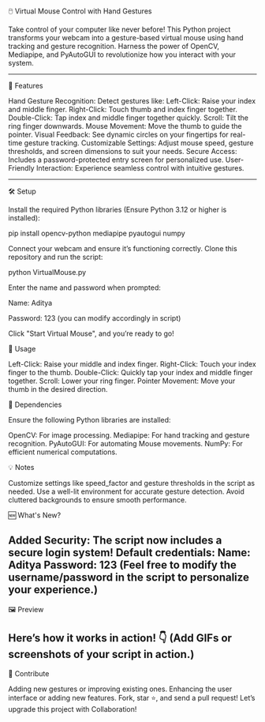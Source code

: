 
🖱️ Virtual Mouse Control with Hand Gestures

Take control of your computer like never before! This Python project transforms your webcam into a gesture-based virtual mouse using hand tracking and gesture recognition. Harness the power of OpenCV, Mediapipe, and PyAutoGUI to revolutionize how you interact with your system.

________________________________________________________________________________________________________________________________________________________________________________
🌟 Features

Hand Gesture Recognition: Detect gestures like:
Left-Click: Raise your index and middle finger.
Right-Click: Touch thumb and index finger together.
Double-Click: Tap index and middle finger together quickly.
Scroll: Tilt the ring finger downwards.
Mouse Movement: Move the thumb to guide the pointer.
Visual Feedback: See dynamic circles on your fingertips for real-time gesture tracking.
Customizable Settings: Adjust mouse speed, gesture thresholds, and screen dimensions to suit your needs.
Secure Access: Includes a password-protected entry screen for personalized use.
User-Friendly Interaction: Experience seamless control with intuitive gestures.

--------------------------------------------------------------------------------------------------------------------------------------------------------------------------------
🛠️ Setup

Install the required Python libraries (Ensure Python 3.12 or higher is installed):


pip install opencv-python mediapipe pyautogui numpy    


Connect your webcam and ensure it’s functioning correctly.
Clone this repository and run the script:


python VirtualMouse.py                

Enter the name and password when prompted:

Name: Aditya

Password: 123 (you can modify accordingly in script)

Click "Start Virtual Mouse", and you’re ready to go!

🎥 Usage

  Left-Click: Raise your middle and index finger.
  Right-Click: Touch your index finger to the thumb.
  Double-Click: Quickly tap your index and middle finger together.
  Scroll: Lower your ring finger.
  Pointer Movement: Move your thumb in the desired direction.

🧰 Dependencies

Ensure the following Python libraries are installed:

  OpenCV: For image processing.
  Mediapipe: For hand tracking and gesture recognition.
  PyAutoGUI: For automating Mouse movements.
  NumPy: For efficient numerical computations.
  
💡 Notes

Customize settings like speed_factor and gesture thresholds in the script as needed.
Use a well-lit environment for accurate gesture detection.
Avoid cluttered backgrounds to ensure smooth performance.

🆕 What's New?

Added Security: The script now includes a secure login system!
Default credentials:
Name: Aditya
Password: 123
(Feel free to modify the username/password in the script to personalize your experience.)
--------------------------------------------------------------------------------------------------------------------------------------------------------------------------------
🖼️ Preview

Here’s how it works in action! 👇 (Add GIFs or screenshots of your script in action.)
--------------------------------------------------------------------------------------------------------------------------------------------------------------------------------
🥳 Contribute

Adding new gestures or improving existing ones.
Enhancing the user interface or adding new features.
Fork, star ⭐, and send a pull request! Let’s upgrade this project with Collaboration!
